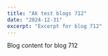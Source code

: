 ```yaml
---
title: "Ak test blogs 712"
date: "2024-12-31"
excerpt: "Excerpt for blog 712"
---
```


Blog content for blog 712